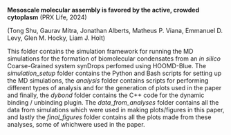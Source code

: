 **Mesoscale molecular assembly is favored by the active, crowded cytoplasm** (PRX Life, 2024)

(Tong Shu, Gaurav Mitra, Jonathan Alberts, Matheus P. Viana, Emmanuel D. Levy, Glen M. Hocky, Liam J. Holt)

This folder contains the simulation framework for running the MD simulations for the formation of biomolecular condensates from an *in silico* Coarse-Grained system synDrops perfomed using HOOMD-Blue. The *simulation_setup* folder contains the Python and Bash scripts for setting up the MD simulations, the *analysis* folder contains scripts for performing different types of analysis and for the generation of plots used in the paper and finally, the *dybond* folder contains the C++ code for the dynamic binding / unbinding plugin. The *data_from_analyses* folder contains all the data from simulations which were used in making plots/figures in this paper, and lastly the *final_figures* folder contains all the plots made from these analyses, some of whichwere used in the paper. 

